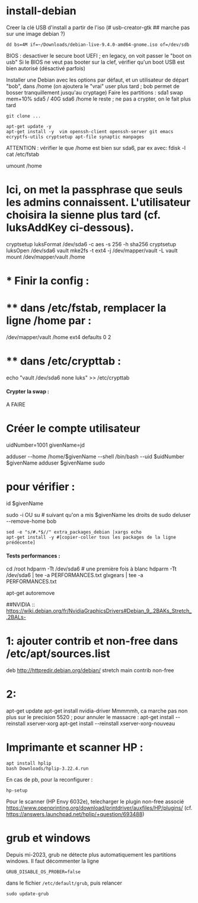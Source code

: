 # install-debian

Creer la clé USB d'install a partir de l'iso 
(#  usb-creator-gtk  ## marche pas sur une image debian ?)

    dd bs=4M if=~/Downloads/debian-live-9.4.0-amd64-gnome.iso of=/dev/sdb

BIOS : desactiver le secure boot UEFI ; en legacy, on voit passer le "boot on usb"
Si le BIOS ne veut pas booter sur la clef, vérifier qu'un boot USB est bien autorisé (désactivé parfois)

Installer une Debian avec les options par défaut, et un utilisateur de départ "bob", dans /home
(on ajoutera le "vrai" user plus tard ; bob permet de bosser tranquillement jusqu'au cryptage)
Faire les partitions : 
   sda1    swap     mem+10%
   sda5    /        40G
   sda6    /home  le reste ; ne pas a crypter, on le fait plus tard

    git clone ...

    apt-get update -y
    apt-get install -y  vim openssh-client openssh-server git emacs ecryptfs-utils cryptsetup apt-file synaptic manpages

ATTENTION : vérifier le que /home est bien sur sda6, par ex avec:
fdisk -l
cat /etc/fstab

umount /home
# Ici, on met la passphrase que seuls les admins connaissent. L'utilisateur choisira la sienne plus tard (cf. luksAddKey ci-dessous). 
cryptsetup luksFormat /dev/sda6 -c aes -s 256 -h sha256
cryptsetup luksOpen /dev/sda6 vault
mke2fs -t ext4 -j /dev/mapper/vault -L vault
mount /dev/mapper/vault /home


# * Finir la config : 
# ** dans /etc/fstab, remplacer la ligne /home par : 
/dev/mapper/vault /home         ext4    defaults        0       2
# ** dans /etc/crypttab : 
echo "vault             /dev/sda6        none        luks" >> /etc/crypttab


#### Crypter la swap : 
 A FAIRE 


# Créer le compte utilisateur 

uidNumber=1001
givenName=jd

adduser --home /home/$givenName --shell /bin/bash --uid $uidNumber $givenName
adduser $givenName sudo

# pour vérifier : 
id $givenName

sudo -i OU su  # suivant qu'on a mis $givenName les droits de sudo
deluser --remove-home bob

    sed -e "s/#.*$//" extra_packages_debian |xargs echo 
    apt-get install -y #[copier-coller tous les packages de la ligne prédécente]

#### Tests performances : 
cd /root
hdparm -Tt /dev/sda6  # une première fois à blanc
hdparm -Tt /dev/sda6 | tee -a PERFORMANCES.txt
glxgears             | tee -a PERFORMANCES.txt

apt-get autoremove


##NVIDIA :: https://wiki.debian.org/fr/NvidiaGraphicsDrivers#Debian_9_.2BAKs_Stretch_.2BALs-
# 1: ajouter contrib et non-free dans /etc/apt/sources.list
deb http://httpredir.debian.org/debian/ stretch main contrib non-free
# 2: 
apt-get update
apt-get install  nvidia-driver
Mmmmmh, ca marche pas non plus sur le precision 5520 ; pour annuler le massacre :
apt-get install --reinstall xserver-xorg 
apt-get install --reinstall xserver-xorg-nouveau


# Imprimante et scanner HP : 

    apt install hplip
    bash Downloads/hplip-3.22.4.run

En cas de pb, pour la reconfigurer : 

    hp-setup


Pour le scanner (HP Envy 6032e), telecharger le plugin non-free associé
 https://www.openprinting.org/download/printdriver/auxfiles/HP/plugins/
(cf. https://answers.launchpad.net/hplip/+question/693488) 

# grub et windows

Depuis mi-2023, grub ne détecte plus automatiquement les partitions windows. Il faut décommenter la ligne 

    GRUB_DISABLE_OS_PROBER=false

dans le fichier `/etc/default/grub`, puis relancer 

    sudo update-grub
    
